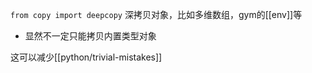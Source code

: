 `from copy import deepcopy`
深拷贝对象，比如多维数组，gym的[[env]]等
- 显然不一定只能拷贝内置类型对象

这可以减少[[python/trivial-mistakes]]